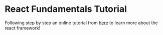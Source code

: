# React Fundamentals Tutorial

Following step by step an online tutorial from [here](https://egghead.io/courses/react-fundamentals) to learn more about the react framework!
